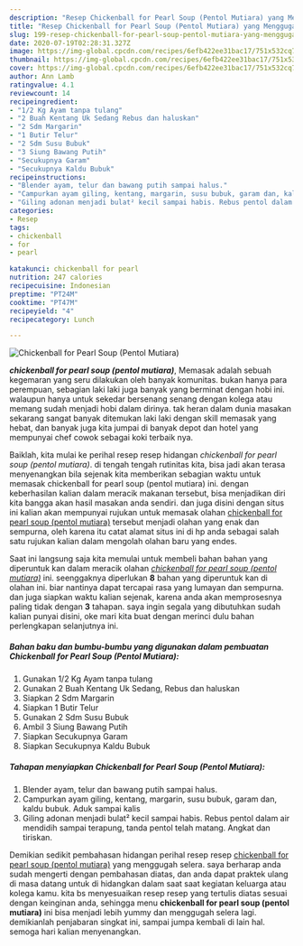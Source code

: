```yaml
---
description: "Resep Chickenball for Pearl Soup (Pentol Mutiara) yang Menggugah Selera"
title: "Resep Chickenball for Pearl Soup (Pentol Mutiara) yang Menggugah Selera"
slug: 199-resep-chickenball-for-pearl-soup-pentol-mutiara-yang-menggugah-selera
date: 2020-07-19T02:28:31.327Z
image: https://img-global.cpcdn.com/recipes/6efb422ee31bac17/751x532cq70/chickenball-for-pearl-soup-pentol-mutiara-foto-resep-utama.jpg
thumbnail: https://img-global.cpcdn.com/recipes/6efb422ee31bac17/751x532cq70/chickenball-for-pearl-soup-pentol-mutiara-foto-resep-utama.jpg
cover: https://img-global.cpcdn.com/recipes/6efb422ee31bac17/751x532cq70/chickenball-for-pearl-soup-pentol-mutiara-foto-resep-utama.jpg
author: Ann Lamb
ratingvalue: 4.1
reviewcount: 14
recipeingredient:
- "1/2 Kg Ayam tanpa tulang"
- "2 Buah Kentang Uk Sedang Rebus dan haluskan"
- "2 Sdm Margarin"
- "1 Butir Telur"
- "2 Sdm Susu Bubuk"
- "3 Siung Bawang Putih"
- "Secukupnya Garam"
- "Secukupnya Kaldu Bubuk"
recipeinstructions:
- "Blender ayam, telur dan bawang putih sampai halus."
- "Campurkan ayam giling, kentang, margarin, susu bubuk, garam dan, kaldu bubuk. Aduk sampai kalis"
- "Giling adonan menjadi bulat² kecil sampai habis. Rebus pentol dalam air mendidih sampai terapung, tanda pentol telah matang. Angkat dan tiriskan."
categories:
- Resep
tags:
- chickenball
- for
- pearl

katakunci: chickenball for pearl 
nutrition: 247 calories
recipecuisine: Indonesian
preptime: "PT24M"
cooktime: "PT47M"
recipeyield: "4"
recipecategory: Lunch

---
```



![Chickenball for Pearl Soup (Pentol Mutiara)](https://img-global.cpcdn.com/recipes/6efb422ee31bac17/751x532cq70/chickenball-for-pearl-soup-pentol-mutiara-foto-resep-utama.jpg)

<b><i>chickenball for pearl soup (pentol mutiara)</i></b>, Memasak adalah sebuah kegemaran yang seru dilakukan oleh banyak komunitas. bukan hanya para perempuan, sebagian laki laki juga banyak yang berminat dengan hobi ini. walaupun hanya untuk sekedar bersenang senang dengan kolega atau memang sudah menjadi hobi dalam dirinya. tak heran dalam dunia masakan sekarang sangat banyak ditemukan laki laki dengan skill memasak yang hebat, dan banyak juga kita jumpai di banyak depot dan hotel yang mempunyai chef cowok sebagai koki terbaik nya.

Baiklah, kita mulai ke perihal resep resep hidangan <i>chickenball for pearl soup (pentol mutiara)</i>. di tengah tengah rutinitas kita, bisa jadi akan terasa menyenangkan bila sejenak kita memberikan sebagian waktu untuk memasak chickenball for pearl soup (pentol mutiara) ini. dengan keberhasilan kalian dalam meracik makanan tersebut, bisa menjadikan diri kita bangga akan hasil masakan anda sendiri. dan juga disini dengan situs ini kalian akan mempunyai rujukan untuk memasak olahan <u>chickenball for pearl soup (pentol mutiara)</u> tersebut menjadi olahan yang enak dan sempurna, oleh karena itu catat alamat situs ini di hp anda sebagai salah satu rujukan kalian dalam mengolah olahan baru yang endes.




Saat ini langsung saja kita memulai untuk membeli bahan bahan yang diperuntuk kan dalam meracik olahan <u><i>chickenball for pearl soup (pentol mutiara)</i></u> ini. seenggaknya diperlukan <b>8</b> bahan yang diperuntuk kan di olahan ini. biar nantinya dapat tercapai rasa yang lumayan dan sempurna. dan juga siapkan waktu kalian sejenak, karena anda akan memprosesnya paling tidak dengan <b>3</b> tahapan. saya ingin segala yang dibutuhkan sudah kalian punyai disini, oke mari kita buat dengan merinci dulu bahan perlengkapan selanjutnya ini.

<!--inarticleads1-->

##### Bahan baku dan bumbu-bumbu yang digunakan dalam pembuatan Chickenball for Pearl Soup (Pentol Mutiara):

1. Gunakan 1/2 Kg Ayam tanpa tulang
1. Gunakan 2 Buah Kentang Uk Sedang, Rebus dan haluskan
1. Siapkan 2 Sdm Margarin
1. Siapkan 1 Butir Telur
1. Gunakan 2 Sdm Susu Bubuk
1. Ambil 3 Siung Bawang Putih
1. Siapkan Secukupnya Garam
1. Siapkan Secukupnya Kaldu Bubuk




<!--inarticleads2-->

##### Tahapan menyiapkan Chickenball for Pearl Soup (Pentol Mutiara):

1. Blender ayam, telur dan bawang putih sampai halus.
1. Campurkan ayam giling, kentang, margarin, susu bubuk, garam dan, kaldu bubuk. Aduk sampai kalis
1. Giling adonan menjadi bulat² kecil sampai habis. Rebus pentol dalam air mendidih sampai terapung, tanda pentol telah matang. Angkat dan tiriskan.




Demikian sedikit pembahasan hidangan perihal resep resep <u>chickenball for pearl soup (pentol mutiara)</u> yang menggugah selera. saya berharap anda sudah mengerti dengan pembahasan diatas, dan anda dapat praktek ulang di masa datang untuk di hidangkan dalam saat saat kegiatan keluarga atau kolega kamu. kita bs menyesuaikan resep resep yang tertulis diatas sesuai dengan keinginan anda, sehingga menu <b>chickenball for pearl soup (pentol mutiara)</b> ini bisa menjadi lebih yummy dan menggugah selera lagi. demikianlah penjabaran singkat ini, sampai jumpa kembali di lain hal. semoga hari kalian menyenangkan.
